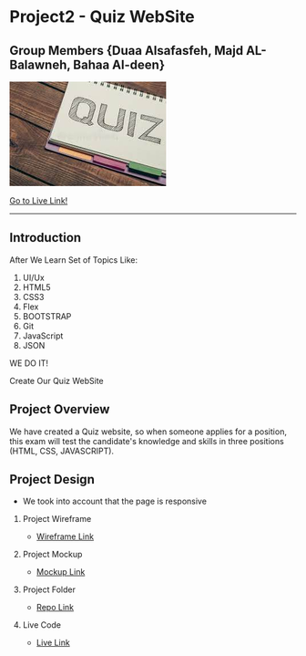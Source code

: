 # Project2 - Quiz WebSite
## Group Members  {**Duaa Alsafasfeh**, **Majd AL-Balawneh**, **Bahaa Al-deen**}
![Markdown Logo](other/images/download.jpg)

[Go to Live Link!](https://dua-alsafasfeh.github.io/project2_QuizWebsite/)

***
## Introduction
After We Learn Set of Topics Like:

1. UI/Ux
1. HTML5
1. CSS3
1. Flex
1. BOOTSTRAP
1. Git
1. JavaScript
1. JSON

WE DO IT!

Create Our Quiz WebSite

## Project Overview

We have created a Quiz website, so when someone applies for a position, this exam will test the candidate's knowledge and skills in three positions (HTML, CSS, JAVASCRIPT).

## Project Design

* We took into account that the page is responsive

1. Project Wireframe
   * [Wireframe Link](https://miro.com/app/board/uXjVOA1_T2o=/?invite_link_id=300342817787)

1. Project Mockup
   * [Mockup Link](https://miro.com/app/board/uXjVOA_Ov4c=/?invite_link_id=540350657684)

1. Project Folder
   * [Repo Link](https://github.com/Dua-Alsafasfeh/project2_QuizWebsite)

1. Live Code
   * [Live Link](https://dua-alsafasfeh.github.io/project2_QuizWebsite/)